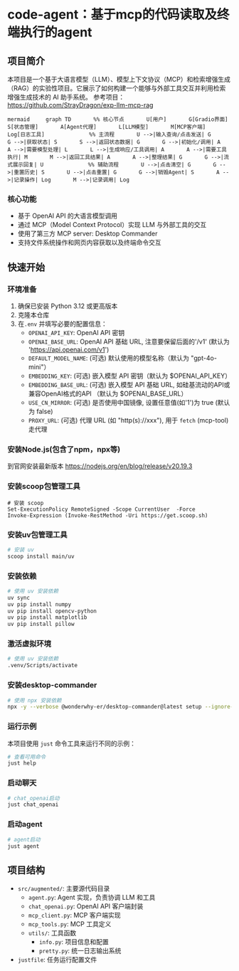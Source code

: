 # code-agent：基于mcp的代码读取及终端执行的agent

## 项目简介

本项目是一个基于大语言模型（LLM）、模型上下文协议（MCP）和检索增强生成（RAG）的实验性项目。它展示了如何构建一个能够与外部工具交互并利用检索增强生成技术的 AI 助手系统。
参考项目：https://github.com/StrayDragon/exp-llm-mcp-rag

  ```mermaid ​ ​   graph TD ​      %% 核心节点 ​      U[用户] ​      G[Gradio界面] ​      S[状态管理] ​      A[Agent代理] ​      L[LLM模型] ​      M[MCP客户端] ​      Log[日志工具] ​       ​      %% 主流程 ​      U -->|输入查询/点击发送| G ​      G -->|获取状态| S ​      S -->|返回状态数据| G ​      G -->|初始化/调用| A ​      A -->|需要模型处理| L ​      L -->|生成响应/工具调用| A ​      A -->|需要工具执行| M ​      M -->|返回工具结果| A ​      A -->|整理结果| G ​      G -->|流式展示回复| U ​       ​      %% 辅助流程 ​      U -->|点击清空| G ​      G -->|重置历史| S ​      U -->|点击重置| G ​      G -->|销毁Agent| S ​      A -->|记录操作| Log ​      M -->|记录调用| Log   ```

### 核心功能

- 基于 OpenAI API 的大语言模型调用
- 通过 MCP（Model Context Protocol）实现 LLM 与外部工具的交互
- 使用了第三方 MCP server: Desktop Commander
- 支持文件系统操作和网页内容获取以及终端命令交互

## 快速开始



### 环境准备

1. 确保已安装 Python 3.12 或更高版本
2. 克隆本仓库
3. 在`.env` 并填写必要的配置信息：
   - `OPENAI_API_KEY`: OpenAI API 密钥
   - `OPENAI_BASE_URL`: OpenAI API 基础 URL, 注意要保留后面的'/v1' (默认为 'https://api.openai.com/v1')
   - `DEFAULT_MODEL_NAME`: (可选) 默认使用的模型名称（默认为 "gpt-4o-mini"）
   - `EMBEDDING_KEY`: (可选) 嵌入模型 API 密钥（默认为 $OPENAI_API_KEY）
   - `EMBEDDING_BASE_URL`: (可选) 嵌入模型 API 基础 URL, 如硅基流动的API或兼容OpenAI格式的API （默认为 $OPENAI_BASE_URL）
   - `USE_CN_MIRROR`: (可选) 是否使用中国镜像, 设置任意值(如'1')为 true (默认为 false)
   - `PROXY_URL`: (可选) 代理 URL (如 "http(s)://xxx"), 用于 `fetch` (mcp-tool) 走代理

### 安装Node.js(包含了npm，npx等)

到官网安装最新版本
https://nodejs.org/en/blog/release/v20.19.3


### 安装scoop包管理工具

```shell
# 安装 scoop
Set-ExecutionPolicy RemoteSigned -Scope CurrentUser  -Force
Invoke-Expression (Invoke-RestMethod -Uri https://get.scoop.sh)

```

### 安装uv包管理工具

```bash
# 安装 uv 
scoop install main/uv
```

### 安装依赖

```bash
# 使用 uv 安装依赖
uv sync
uv pip install numpy
uv pip install opencv-python
uv pip install matplotlib
uv pip install pillow
```

### 激活虚拟环境

```bash
# 使用 uv 安装依赖
.venv/Scripts/activate
```

### 安装desktop-commander

```bash
# 使用 npx 安装依赖
npx -y --verbose @wonderwhy-er/desktop-commander@latest setup --ignore-scripts
```

### 运行示例

本项目使用 `just` 命令工具来运行不同的示例：

```bash
# 查看可用命令
just help
```

### 启动聊天

```bash
# chat_openai启动
just chat_openai
```

### 启动agent

```bash
# agent启动
just agent
```

## 项目结构

- `src/augmented/`: 主要源代码目录
  - `agent.py`: Agent 实现，负责协调 LLM 和工具
  - `chat_openai.py`: OpenAI API 客户端封装
  - `mcp_client.py`: MCP 客户端实现
  - `mcp_tools.py`: MCP 工具定义
  - `utils/`: 工具函数
    - `info.py`: 项目信息和配置
    - `pretty.py`: 统一日志输出系统
- `justfile`: 任务运行配置文件
 
